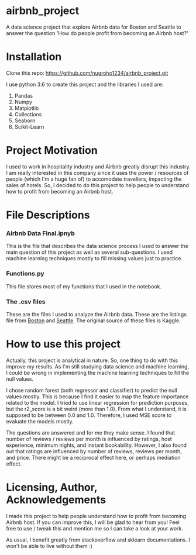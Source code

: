 # airbnb_project
A data science project that explore Airbnb data for Boston and Seattle to answer the question 'How do people profit from becoming an Airbnb host?'



# Installation
Clone this repo: https://github.com/nugroho1234/airbnb_project.git

I use python 3.6 to create this project and the libraries I used are:
1. Pandas
2. Numpy
3. Matplotlib
4. Collections
5. Seaborn
6. Scikit-Learn

# Project Motivation
I used to work in hospitality industry and Airbnb greatly disrupt this industry. I am really interested in this company since it uses the power / resources of people (which I'm a huge fan of) to accomodate travellers, impacting the sales of hotels. So, I decided to do this project to help people to understand how to profit from becoming an Airbnb host.

# File Descriptions
### Airbnb Data Final.ipnyb
This is the file that describes the data science process I used to answer the main question of this project as well as several sub-questions. I used machine learning techniques mostly to fill missing values just to practice.
### Functions.py
This file stores most of my functions that I used in the notebook. 
### The .csv files
These are the files I used to analyze the Airbnb data. These are the listings file from [Boston](https://www.kaggle.com/airbnb/boston) and [Seattle](https://www.kaggle.com/airbnb/seattle). The original source of these files is Kaggle.

# How to use this project
Actually, this project is analytical in nature. So, one thing to do with this improve my results. As I'm still studying data science and machine learning, I could be wrong in implementing the machine learning techniques to fill the null values. 

I chose random forest (both regressor and classifier) to predict the null values mostly. This is because I find it easier to map the feature importance related to the model. I tried to use linear regression for prediction purposes, but the r2_score is a bit weird (more than 1.0). From what I understand, it is supposed to be between 0.0 and 1.0. Therefore, I used MSE score to evaluate the models mostly.

The questions are answered and for me they make sense. I found that number of reviews / reviews per month is influenced by ratings, host experience, minimum nights, and instant bookability. However, I also found out that ratings are influenced by number of reviews, reviews per month, and price. There might be a reciprocal effect here, or perhaps mediation effect.

# Licensing, Author, Acknowledgements
I made this project to help people understand how to profit from becoming Airbnb host. If you can improve this, I will be glad to hear from you! Feel free to use / tweak this and mention me so I can take a look at your work. 

As usual, I benefit greatly from stackoverflow and sklearn documentations. I won't be able to live without them :)
